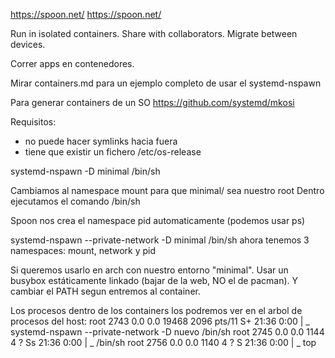 https://spoon.net/
https://spoon.net/

Run in isolated containers. Share with collaborators. Migrate between devices.

Correr apps en contenedores.

Mirar containers.md para un ejemplo completo de usar el systemd-nspawn

Para generar containers de un SO
https://github.com/systemd/mkosi


Requisitos:
 - no puede hacer symlinks hacia fuera
 - tiene que existir un fichero /etc/os-release

systemd-nspawn -D minimal /bin/sh

  Cambiamos al namespace mount para que minimal/ sea nuestro root
  Dentro ejecutamos el comando /bin/sh

Spoon nos crea el namespace pid automaticamente (podemos usar ps)

systemd-nspawn --private-network -D minimal /bin/sh
ahora tenemos 3 namespaces: mount, network y pid


Si queremos usarlo en arch con nuestro entorno "minimal". Usar un busybox estáticamente linkado (bajar de la web, NO el de pacman).
Y cambiar el PATH segun entremos al container.


Los procesos dentro de los containers los podremos ver en el arbol de procesos del host:
root      2743  0.0  0.0  19468  2096 pts/11   S+   21:36   0:00  |           \_ systemd-nspawn --private-network -D nuevo /bin/sh
root      2745  0.0  0.0   1144     4 ?        Ss   21:36   0:00  |               \_ /bin/sh
root      2756  0.0  0.0   1140     4 ?        S    21:36   0:00  |                   \_ top

